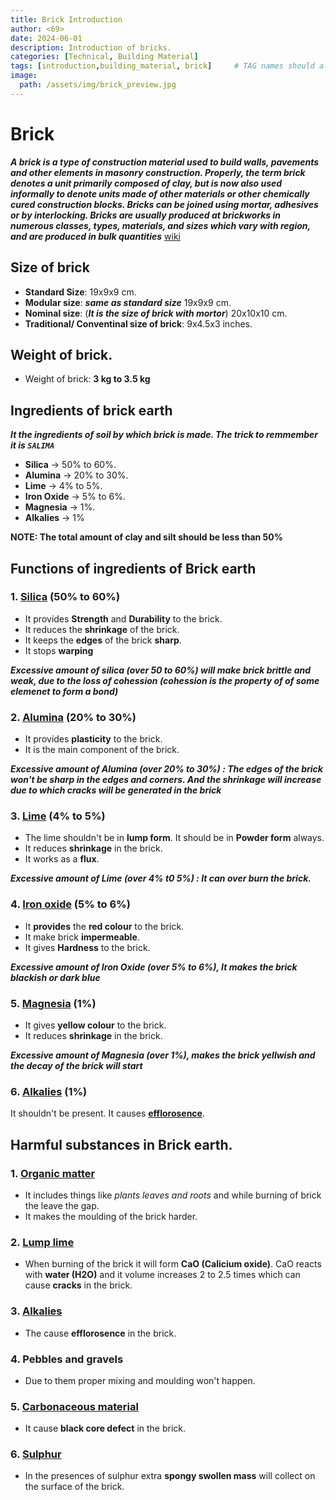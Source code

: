 ```yaml
---
title: Brick Introduction 
author: <69>
date: 2024-06-01
description: Introduction of bricks. 
categories: [Technical, Building Material]
tags: [introduction,building_material, brick]     # TAG names should always be lowercase
image:
  path: /assets/img/brick_preview.jpg
---
```


# Brick

***A brick is a type of construction material used to build walls, pavements and other elements in masonry construction. Properly, the term brick denotes a unit primarily composed of clay, but is now also used informally to denote units made of other materials or other chemically cured construction blocks. Bricks can be joined using mortar, adhesives or by interlocking. Bricks are usually produced at brickworks in numerous classes, types, materials, and sizes which vary with region, and are produced in bulk quantities*** [wiki](https://www.wikiwand.com/en/Brick)


## Size of brick 
* **Standard Size**: 19x9x9 cm.
* **Modular size**: ***same as standard size*** 19x9x9 cm.
* **Nominal size**: (***It is the size of brick with mortor***) 20x10x10 cm.
* **Traditional/ Conventinal size of brick**: 9x4.5x3 inches.

## Weight of brick. 
* Weight of brick: **3 kg to 3.5 kg**

## Ingredients of brick earth 
***It the ingredients of soil by which brick is made. The trick to remmember it is `SALIMA`***
* **Silica** -> 50% to 60%.
* **Alumina** -> 20% to 30%.
* **Lime** -> 4% to 5%.
* **Iron Oxide** -> 5% to 6%.
* **Magnesia** -> 1%.
* **Alkalies** -> 1%

**NOTE: The total amount of clay and silt should be less than 50%**

## Functions of ingredients of Brick earth 

### 1. [Silica](https://www.wikiwand.com/en/Silicon_dioxide) (50% to 60%)

  * It provides **Strength** and **Durability** to the brick.
  * It reduces the **shrinkage** of the brick. 
  * It keeps the **edges** of the brick **sharp**.
  * It stops **warping**

  ***Excessive amount of silica _(over 50 to 60%)_ will make brick brittle and weak, due to the loss of cohession (cohession is the property of of some elemenet to form a bond)***

### 2. [Alumina](https://www.wikiwand.com/en/Aluminium_oxide) (20% to 30%) 

  * It provides **plasticity** to the brick.
  * It is the main component of the brick. 

  ***Excessive amount of Alumina _(over 20% to 30%)_ : The edges of the brick won't be sharp in the edges and corners. And the shrinkage will increase due to which cracks will be generated in the brick***

### 3. [Lime](https://www.wikiwand.com/en/lime_(material)) (4% to 5%)

  * The lime shouldn't be in **lump form**. It should be in **Powder form** always.
  * It reduces **shrinkage** in the brick.
  * It works as a **flux**.

  ***Excessive amount of Lime _(over 4% t0 5%)_ : It can over burn the brick.***

### 4. [Iron oxide](https://www.wikiwand.com/en/Iron_oxide) (5% to 6%)

  * It **provides** the **red colour** to the brick.
  * It make brick **impermeable**.
  * It gives **Hardness** to the brick.

  ***Excessive amount of Iron Oxide _(over 5% to 6%)_, It makes the brick blackish or dark blue***

### 5. [Magnesia](https://www.wikiwand.com/en/Magnesium_oxide) (1%)

  * It gives **yellow colour** to the brick.
  * It reduces **shrinkage** in the brick.

  ***Excessive amount of Magnesia _(over 1%)_, makes the brick yellwish and the decay of the brick will start***

### 6. [Alkalies](https://www.wikiwand.com/en/Alkali) (1%)
  It shouldn't be present. It causes **[efflorosence](https://www.wikiwand.com/en/Efflorescence)**.


## Harmful substances in Brick earth. 
### 1. [Organic matter](https://www.wikiwand.com/en/Organic_matter)
  * It includes things like _plants leaves and roots_ and while burning of brick the leave the gap.
  * It makes the moulding of the brick harder. 

### 2. [Lump lime](https://search.brave.com/search?q=lump+lime&source=desktop&summary=1&summary_og=046128ca81c523ada233ce)
 * When burning of the brick it will form **CaO (Calicium oxide)**. CaO reacts with **water (H2O)** and it volume increases 2 to 2.5 times which can cause **cracks** in the brick. 

### 3. [Alkalies](https://www.wikiwand.com/en/Alkali)
 * The cause **efflorosence** in the brick.

### 4. Pebbles and gravels
 * Due to them proper mixing and moulding won't happen.

### 5. [Carbonaceous material](https://search.brave.com/search?q=carboneceous+material&source=web&summary=1&summary_og=696c047b5a5ba2ad2a2a95)
  * It cause **black core defect** in the brick.

### 6. [Sulphur](https://www.wikiwand.com/en/Sulfur)
  * In the presences of sulphur extra **spongy swollen mass** will collect on the surface of the brick. 


